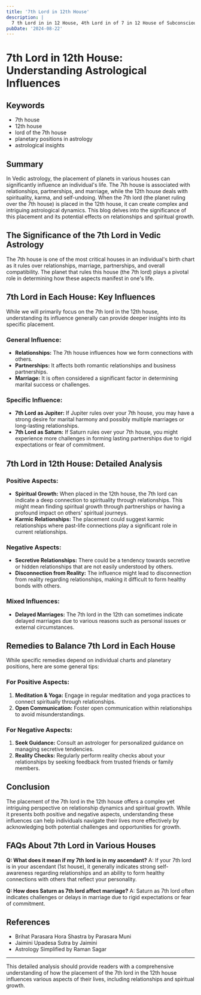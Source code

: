 ```yaml
---
title: '7th Lord in 12th House'
description: |
  7 th Lord in in 12 House, 4th Lord in of 7 in 12 House of Subconscious in Vedic astrology
pubDate: '2024-08-22'
---
```


# 7th Lord in 12th House: Understanding Astrological Influences

## Keywords

- 7th house
- 12th house
- lord of the 7th house
- planetary positions in astrology
- astrological insights

## Summary

In Vedic astrology, the placement of planets in various houses can significantly influence an individual's life. The 7th house is associated with relationships, partnerships, and marriage, while the 12th house deals with spirituality, karma, and self-undoing. When the 7th lord (the planet ruling over the 7th house) is placed in the 12th house, it can create complex and intriguing astrological dynamics. This blog delves into the significance of this placement and its potential effects on relationships and spiritual growth.

## The Significance of the 7th Lord in Vedic Astrology

The 7th house is one of the most critical houses in an individual's birth chart as it rules over relationships, marriage, partnerships, and overall compatibility. The planet that rules this house (the 7th lord) plays a pivotal role in determining how these aspects manifest in one's life. 

## 7th Lord in Each House: Key Influences

While we will primarily focus on the 7th lord in the 12th house, understanding its influence generally can provide deeper insights into its specific placement.

### General Influence:
- **Relationships:** The 7th house influences how we form connections with others.
- **Partnerships:** It affects both romantic relationships and business partnerships.
- **Marriage:** It is often considered a significant factor in determining marital success or challenges.
  
### Specific Influence:
- **7th Lord as Jupiter:** If Jupiter rules over your 7th house, you may have a strong desire for marital harmony and possibly multiple marriages or long-lasting relationships.
- **7th Lord as Saturn:** If Saturn rules over your 7th house, you might experience more challenges in forming lasting partnerships due to rigid expectations or fear of commitment.
  
## 7th Lord in 12th House: Detailed Analysis

### Positive Aspects:
- **Spiritual Growth:** When placed in the 12th house, the 7th lord can indicate a deep connection to spirituality through relationships. This might mean finding spiritual growth through partnerships or having a profound impact on others' spiritual journeys.
- **Karmic Relationships:** The placement could suggest karmic relationships where past-life connections play a significant role in current relationships.
  
### Negative Aspects:
- **Secretive Relationships:** There could be a tendency towards secretive or hidden relationships that are not easily understood by others.
- **Disconnection from Reality:** The influence might lead to disconnection from reality regarding relationships, making it difficult to form healthy bonds with others.
  
### Mixed Influences:
- **Delayed Marriages:** The 7th lord in the 12th can sometimes indicate delayed marriages due to various reasons such as personal issues or external circumstances.
  
## Remedies to Balance 7th Lord in Each House

While specific remedies depend on individual charts and planetary positions, here are some general tips:

### For Positive Aspects:
1. **Meditation & Yoga:** Engage in regular meditation and yoga practices to connect spiritually through relationships.
2. **Open Communication:** Foster open communication within relationships to avoid misunderstandings.

### For Negative Aspects:
1. **Seek Guidance:** Consult an astrologer for personalized guidance on managing secretive tendencies.
2. **Reality Checks:** Regularly perform reality checks about your relationships by seeking feedback from trusted friends or family members.

## Conclusion

The placement of the 7th lord in the 12th house offers a complex yet intriguing perspective on relationship dynamics and spiritual growth. While it presents both positive and negative aspects, understanding these influences can help individuals navigate their lives more effectively by acknowledging both potential challenges and opportunities for growth.

## FAQs About 7th Lord in Various Houses

**Q: What does it mean if my 7th lord is in my ascendant?**
A: If your 7th lord is in your ascendant (1st house), it generally indicates strong self-awareness regarding relationships and an ability to form healthy connections with others that reflect your personality.

**Q: How does Saturn as 7th lord affect marriage?**
A: Saturn as 7th lord often indicates challenges or delays in marriage due to rigid expectations or fear of commitment.

## References

* Brihat Parasara Hora Shastra by Parasara Muni
* Jaimini Upadesa Sutra by Jaimini
* Astrology Simplified by Raman Sagar

---

This detailed analysis should provide readers with a comprehensive understanding of how the placement of the 7th lord in the 12th house influences various aspects of their lives, including relationships and spiritual growth.